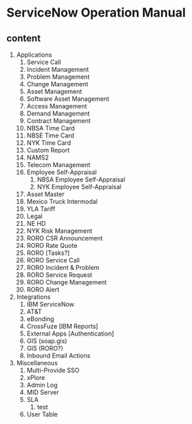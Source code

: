 # ServiceNow Operation Manual

## content
1. Applications
   1. Service Call
   1. Incident Management
   1. Problem Management
   1. Change Management
   1. Asset Management
   1. Software Asset Management
   1. Access Management
   1. Demand Management
   1. Contract Management
   1. NBSA Time Card
   1. NBSE Time Card
   1. NYK Time Card
   1. Custom Report
   1. NAMS2
   1. Telecom Management
   1. Employee Self-Appraisal
      1. NBSA Employee Self-Appraisal
      1. NYK Employee Self-Appraisal    
   1. Asset Master
   1. Mexico Truck Intermodal
   1. YLA Tariff
   1. Legal
   1. NE HD
   1. NYK Risk Management
   1. RORO CSR Announcement
   1. RORO Rate Quote
   1. RORO [Tasks?]
   1. RORO Service Call
   1. RORO Incident & Problem
   1. RORO Service Request
   1. RORO Change Management
   1. RORO Alert
1. Integrations
   1. IBM ServiceNow
   1. AT&T
   1. eBonding
   1. CrossFuze [IBM Reports]
   1. External Apps [Authentication]
   1. GIS (soap.gis)
   1. GIS (RORO?)
   1. Inbound Email Actions
1. Miscellaneous
   1. Multi-Provide SSO
   1. xPlore
   1. Admin Log
   1. MID Server
   1. SLA
      1. test
   1. User Table
